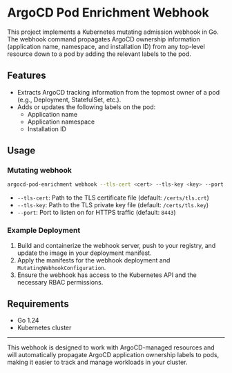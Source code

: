 # ArgoCD Pod Enrichment Webhook

This project implements a Kubernetes mutating admission webhook in Go. The webhook command propagates ArgoCD ownership information (application name, namespace, and installation ID) from any top-level resource down to a pod by adding the relevant labels to the pod.

## Features
- Extracts ArgoCD tracking information from the topmost owner of a pod (e.g., Deployment, StatefulSet, etc.).
- Adds or updates the following labels on the pod:
  - Application name
  - Application namespace
  - Installation ID

## Usage

### Mutating webhook

```sh
argocd-pod-enrichment webhook --tls-cert <cert> --tls-key <key> --port <port>
```

- `--tls-cert`: Path to the TLS certificate file (default: `/certs/tls.crt`)
- `--tls-key`: Path to the TLS private key file (default: `/certs/tls.key`)
- `--port`: Port to listen on for HTTPS traffic (default: `8443`)

### Example Deployment

1. Build and containerize the webhook server, push to your registry, and update the image in your deployment manifest.
2. Apply the manifests for the webhook deployment and `MutatingWebhookConfiguration`.
3. Ensure the webhook has access to the Kubernetes API and the necessary RBAC permissions.

## Requirements
- Go 1.24
- Kubernetes cluster

---

This webhook is designed to work with ArgoCD-managed resources and will automatically propagate ArgoCD application ownership labels to pods, making it easier to track and manage workloads in your cluster.
